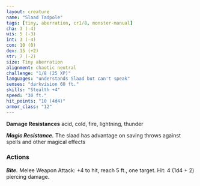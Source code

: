 ```yaml
---
layout: creature
name: "Slaad Tadpole"
tags: [tiny, aberration, cr1/8, monster-manual]
cha: 3 (-4)
wis: 5 (-3)
int: 3 (-4)
con: 10 (0)
dex: 15 (+2)
str: 7 (-2)
size: Tiny aberration
alignment: chaotic neutral
challenge: "1/8 (25 XP)"
languages: "understands Slaad but can't speak"
senses: "darkvision 60 ft."
skills: "Stealth +4"
speed: "30 ft."
hit_points: "10 (4d4)"
armor_class: "12"
---
```


**Damage Resistances** acid, cold, fire, lightning, thunder

***Magic Resistance.*** The slaad has advantage on saving throws against spells and other magical effects

### Actions

***Bite.*** Melee Weapon Attack: +4 to hit, reach 5 ft., one target. Hit: 4 (1d4 + 2) piercing damage.